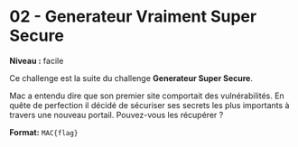 # 02 - Generateur Vraiment Super Secure

**Niveau :** facile

Ce challenge est la suite du challenge **Generateur Super Secure**.

Mac a entendu dire que son premier site comportait des vulnérabilités. En quête de perfection il décidé de sécuriser ses secrets les plus importants à travers une nouveau portail. Pouvez-vous les récupérer ?

**Format:** `MAC{flag}`
